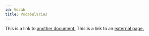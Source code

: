 ```yaml
---
id: Vocab
title: Vocabularies
---
```


This is a link to [another document.](doc3.md) This is a link to an [external page.](http://www.example.com/)
